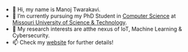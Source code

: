 - 👋 Hi, my name is Manoj Twarakavi.
- 🌱 I’m currently pursuing my PhD Student in [Computer Science](https://cs.mst.edu/) at [Missouri University of Science & Technology](https://www.mst.edu/).
- 👀 My research interests are atthe nexus of IoT, Machine Learning & Cybersecurity.
- 📫 Check my [website](https://twarakavi.com/) for further details!

<!---
tvsaimanoj/tvsaimanoj is a ✨ special ✨ repository because its `README.md` (this file) appears on your GitHub profile.
You can click the Preview link to take a look at your changes.
--->
